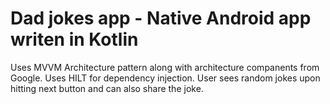 # Dad jokes app - Native Android app writen in Kotlin

Uses MVVM Architecture pattern along with architecture companents from Google.
Uses HILT for dependency injection.
User sees random jokes upon hitting next button and can also share the joke.